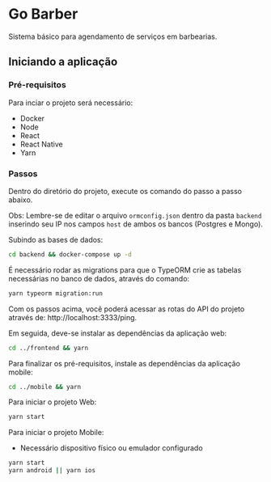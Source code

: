 # Go Barber

Sistema básico para agendamento de serviços em barbearias.

## Iniciando a aplicação

### Pré-requisitos

Para inciar o projeto será necessário:

- Docker
- Node
- React
- React Native
- Yarn

### Passos

Dentro do diretório do projeto, execute os comando do passo a passo abaixo.

Obs: Lembre-se de editar o arquivo `ormconfig.json` dentro da pasta `backend` inserindo seu IP nos campos `host` de ambos os bancos (Postgres e Mongo).

Subindo as bases de dados:

```sh
cd backend && docker-compose up -d
```

É necessário rodar as migrations para que o TypeORM crie as tabelas necessárias no banco de dados, através do comando:

```sh
yarn typeorm migration:run
```

Com os passos acima, você poderá acessar as rotas do API do projeto através de: http://localhost:3333/ping.

Em seguida, deve-se instalar as dependências da aplicação web:

```sh
cd ../frontend && yarn
```

Para finalizar os pré-requisitos, instale as dependências da aplicação mobile:

```sh
cd ../mobile && yarn
```

Para iniciar o projeto Web:

```sh
yarn start
```

Para iniciar o projeto Mobile:

- Necessário dispositivo físico ou emulador configurado

```sh
yarn start
yarn android || yarn ios
```
